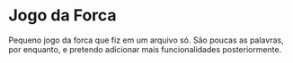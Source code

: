 # Jogo da Forca
Pequeno jogo da forca que fiz em um arquivo só. São poucas as palavras, por enquanto, e pretendo adicionar mais funcionalidades posteriormente.
